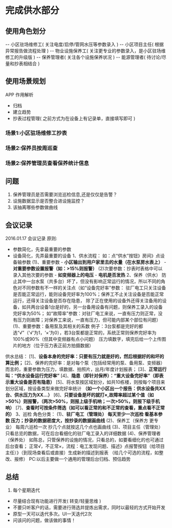 # 完成供水部分

## 使用角色划分
-- 小区驻场维修工( 关注电度/启停/管网水压等参数录入 )
-- 小区项目主任( 根据异常报告做流程处理 )
-- 物业设施保养工( 关注更专业的参数录入，是小区驻场维修工的升级版 )
-- 保养管理者( 关注各个设施保养状况 )
-- 能源管理者( 待讨论/尽量和抄表相结合 )


## 使用场景规划
APP 作用解析
* 归档
* 建立趋势
* 抄表过程管理( 之前方式为在设备上有记录单，直接填写即可 )

### 场景1:小区驻场维修工抄表
### 场景2:保养员按周巡查
### 场景2:保养管理员查看保养统计信息


## 问题
1. 保养管理员是否需要浏览巡检信息,还是仅仅是告警？
2. 设施数据显示是否整合进设施监控？
3. 该抽离哪些参数做曲线


## 会议记录
2016.01.17 会议记录
原则:
* 参数简化，先拿最重要的参数
* 设备简化，先弄最重要的设备
1、供水流程：
	如：点“供水”按钮》房间》点设备输参数
	(1)、重要参数
       - **小区输出到用户家里去的水量（在水泵房水表上）**
	   - **对重要参数设置报警（如：>15%则报警）**
	(2)次要参数：抄表时表格中可以录入其他次要的参数
       - **如变频器上的电压**
       - **电机是否发热**
2、保养（供水）
	防止其中一台水泵（共多台）坏了，但没有影响正常运行的情况，所以不同的角色对不同参数有不一样的关注点（如“设备完好率”参数：
    驻厂电工只关注设备是否能正常运行，能则设备完好率为100%；保养工不止关注设备是否能正常运行，还得关注设备是否存在隐患，
    除了正在使用的设备外还得关注备用的设备，如共两台设备1台是好的，另一台备用设备有问题，则保养工录入的设备完好率为50%；
    如“故障率”参数：对驻厂电工来说，一直有压力则正常，没有压力则故障；对保养工来说，一直有压力，但可能内部某个部位有问题）
	(1)、重要参数：备用泵及其相关的系数
		例子：3台泵都是完好的都选“√”（‘√’为1，‘×’为0），若3台泵都是正常的，系统正常则保养完好率为100%或90%（但其中变频器有点小问题）
		压力填数字，填完后给一个上传图片的地方（位于压力表正前方拍摄数据）

供水总结：
	[1]、**设备本身的完好率：只要有压力就是好的，然后根据好的和坏的算比例；** 
	[2]、保养的完好率：是对每个泵（包括经常用的泵、备用泵、变频器）而言的，重要参数为压力，填数据、拍照片，出月/年度计划报表；
	[3]、**正常运行叫：“供水设备运行完好率”**
	[4]、**隐患（即针对保养）：“重大设备完好率”（即表示重大设备是否有隐患）**
	[5]、将水泵按区域划分，如共10栋楼，则按每个项目来划分区域，按设备类型来做完好率统计
    **（如一个小区出一个报告：供水设备共XX台、供水压力为XX…）**
	[6]、**只要设备是坏的就打×,故障率超过某个值（如>50%）则报警，（两次>50%，则报上级手机响；一次>50%，则报下级手机响）**
	[7]、**查看时可按条件筛选（如可以看正常的和不正常的查看，重点看不正常的）**
3、巡检
	角色分类：
		(1)、**驻厂电工（管理处） 每天至少一次巡检 看基本参数 压力；抄录的数据密度大，按抄录的数据画曲线**
		(2)、保养工（保养方 更专业） 每周六巡检一次 抄几个点就按这几个点也画曲线
		(3)、项目主任（管理处） 只看总览的数据，可在后台看细化的驻厂电工录入的详细数据
		(4)、保养管理者（保养处） 如陈总，只管保养的设施的情况，只看总的，如要看细化的也可通过后台查看；
	         正常√，不正常×，流程：电工发现问题、描述》点报警按钮（给项目主任）》（到现场查看后或直接）生成新的描述到报表
    （给几个可选的流程，如整改、报修）
	PC:以后主要做一个通用的管理后台归档、预估趋势


## 总结
1. 每个星期迭代
  + 尽量结合现有功能进行开发( 转变/轻量思维 )
  + 不要只听客户的话，需要进行筛选并提炼出需求，同时以最轻的方式开始开发
  + 原型一天可以迭代多次。UI一天迭代2次
  + 问该问的问题，做该做的事情！